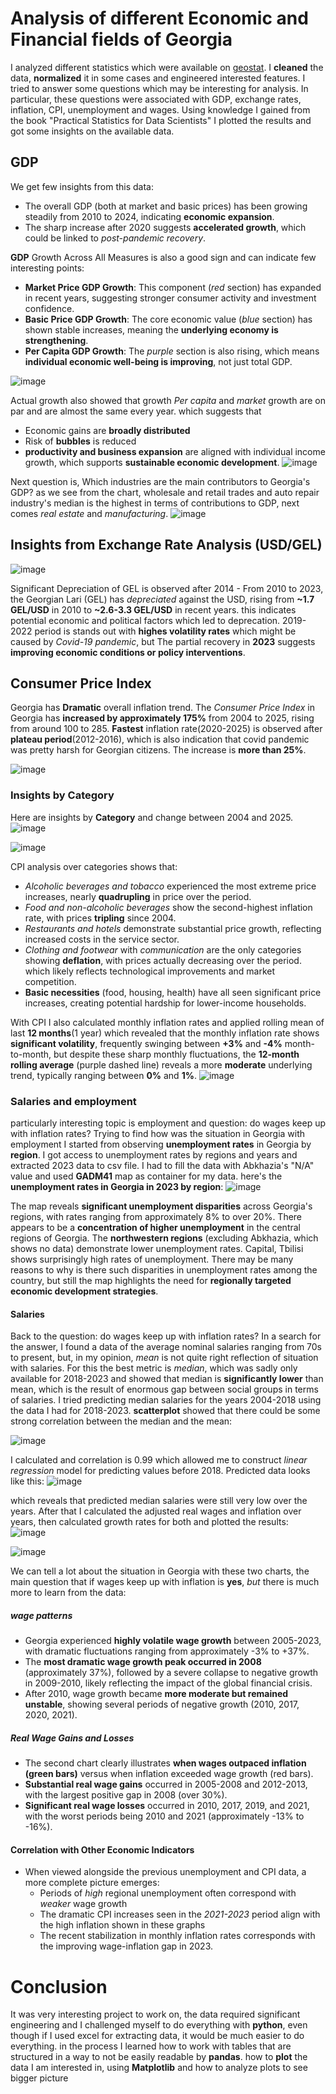 # Analysis of different Economic and Financial fields of Georgia
I analyzed different statistics which were available on [geostat](https://www.geostat.ge/en). I **cleaned** the data, **normalized** it in some cases and engineered interested features. I tried to answer some questions which may be interesting for analysis. In particular, these questions were associated with GDP, exchange rates, inflation, CPI, unemployment and wages.
Using knowledge I gained from the book "Practical Statistics for Data Scientists" I plotted the results and got some insights on the available data.

## GDP 
We get few insights from this data:
- The overall GDP (both at market and basic prices) has been growing steadily from 2010 to 2024, indicating **economic expansion**.
- The sharp increase after 2020 suggests **accelerated growth**, which could be linked to *post-pandemic recovery*.

**GDP** Growth Across All Measures is also a good sign and can indicate few interesting points:
- **Market Price GDP Growth**: This component (*red* section) has expanded in recent years, suggesting stronger consumer activity and investment confidence.
- **Basic Price GDP Growth**: The core economic value (*blue* section) has shown stable increases, meaning the **underlying economy is strengthening**.
- **Per Capita GDP Growth**: The *purple* section is also rising, which means **individual economic well-being is improving**, not just total GDP.

![image](https://github.com/user-attachments/assets/fe3315f2-e17a-475e-88ad-5303b6d447f4)


Actual growth also showed that growth *Per capita* and *market* growth are on par and are almost the same every year. which suggests that
- Economic gains are **broadly distributed**
- Risk of **bubbles** is reduced
- **productivity and business expansion** are aligned with individual income growth, which supports **sustainable economic development**.
![image](https://github.com/user-attachments/assets/b59f3b27-4851-46bb-9c2d-07dd1bc77293)


Next question is, Which industries are the main contributors to Georgia's GDP?
as we see from the chart, wholesale and retail trades and auto repair industry's median is the highest in terms of contributions to GDP, next comes *real estate* and *manufacturing*.
![image](https://github.com/user-attachments/assets/39c2e0d5-fa6c-45b6-801d-ea2107c1bafd)

## Insights from Exchange Rate Analysis (USD/GEL)

![image](https://github.com/user-attachments/assets/23fc38bd-b995-4931-afcd-ea49deeceb5c)


Significant Depreciation of GEL is observed after 2014 - From 2010 to 2023, the Georgian Lari (GEL) has *depreciated* against the USD, rising from **~1.7 GEL/USD** in 2010 to **~2.6-3.3 GEL/USD** in recent years. this indicates potential economic and political factors which led to deprecation. 
2019-2022 period is stands out with **highes volatility rates**  which might be caused by *Covid-19 pandemic*, but The partial recovery in **2023** suggests **improving economic conditions or policy interventions**.

## Consumer Price Index

Georgia has **Dramatic** overall inflation trend. The *Consumer Price Index* in Georgia has **increased by approximately 175%** from 2004 to 2025, rising from around 100 to 285.
**Fastest** inflation rate(2020-2025) is observed after **plateau period**(2012-2016), which is also indication that covid pandemic was pretty harsh for Georgian citizens. The increase is **more than 25%**.

![image](https://github.com/user-attachments/assets/ef27c386-bcb2-42cd-93e1-bf17115c980b)

### Insights by Category

Here are insights by **Category** and change between 2004 and 2025.
![image](https://github.com/user-attachments/assets/c35bb56a-7d3f-427e-81b1-6d87300b760c)

![image](https://github.com/user-attachments/assets/c799e89b-5446-4d22-83ab-32f69e3a4211)

CPI analysis over categories shows that:
- *Alcoholic beverages and tobacco* experienced the most extreme price increases, nearly **quadrupling** in price over the period.
- *Food and non-alcoholic beverages* show the second-highest inflation rate, with prices **tripling** since 2004. 
- *Restaurants and hotels* demonstrate substantial price growth, reflecting increased costs in the service sector.
- *Clothing and footwear* with *communication* are the only categories showing **deflation**, with prices actually decreasing over the period. which likely reflects technological improvements and market competition. 
- **Basic necessities** (food, housing, health) have all seen significant price increases, creating potential hardship for lower-income households.

With CPI I also calculated monthly inflation rates and applied rolling mean of last **12 months**(1 year) which revealed that the monthly inflation rate shows **significant volatility**, frequently swinging between **+3%** and **-4%** month-to-month, but despite these sharp monthly fluctuations, the **12-month rolling average** (purple dashed line) reveals a more **moderate** underlying trend, typically ranging between **0%** and **1%**.
![image](https://github.com/user-attachments/assets/065d10d4-c304-4133-94f8-47cf0dc79563)

### Salaries and employment

particularly interesting topic is employment and question: do wages keep up with inflation rates?
Trying to find how was the situation in Georgia with employment I started from observing **unemployment rates** in Georgia by **region**. I got access to unemployment rates by regions and years and extracted 2023 data to csv file. I had to fill the data with Abkhazia's "N/A" value and used **GADM41** map as container for my data. here's the **unemployment rates in Georgia in 2023 by region**: 
![image](https://github.com/user-attachments/assets/982c6005-17b3-4cad-88e0-46ba2281f968)

The map reveals **significant unemployment disparities** across Georgia's regions, with rates ranging from approximately 8% to over 20%. There appears to be a **concentration of higher unemployment** in the central regions of Georgia. The **northwestern regions** (excluding Abkhazia, which shows no data) demonstrate lower unemployment rates. Capital, Tbilisi shows surprisingly high rates of unemployment. There may be many reasons to why is there such disparities in unemployment rates among the country, but still the map highlights the need for **regionally targeted economic development strategies**. 

#### Salaries

Back to the question: do wages keep up with inflation rates?
In a search for the answer, I found a data of the average nominal salaries ranging from 70s to present, but, in my opinion, *mean* is not quite right reflection of situation with salaries.
For this the best metric is *median*, which was sadly only available for 2018-2023 and showed that median is **significantly lower** than mean, which is the result of enormous gap between social groups in terms of salaries. I tried predicting median salaries for the years 2004-2018 using the data I had for 2018-2023. **scatterplot** showed that there could be some strong correlation between the median and the mean:

![image](https://github.com/user-attachments/assets/7c1d0793-a786-4340-a99a-24f6ee28973b)

I calculated and correlation is 0.99 which allowed me to construct *linear regression* model for predicting values before 2018. Predicted data looks like this:
![image](https://github.com/user-attachments/assets/f4cac34e-56f7-4d82-b5ed-b131846913e7)


which reveals that predicted median salaries were still very low over the years.
After that I calculated the adjusted real wages and inflation over years, then calculated growth rates for both and plotted the results: 
![image](https://github.com/user-attachments/assets/d42c5042-9322-4eec-9ca4-984e9f394876)

![image](https://github.com/user-attachments/assets/b0c76c06-6f4d-408b-9d07-3010d5765a16)

We can tell a lot about the situation in Georgia with these two charts, the main question that if wages keep up with inflation is **yes**, *but* there is much more to learn from the data:
##### wage patterns

- Georgia experienced **highly volatile wage growth** between 2005-2023, with dramatic fluctuations ranging from approximately -3% to +37%.
- The **most dramatic wage growth peak occurred in 2008** (approximately 37%), followed by a severe collapse to negative growth in 2009-2010, likely reflecting the impact of the global financial crisis.
- After 2010, wage growth became **more moderate but remained unstable**, showing several periods of negative growth (2010, 2017, 2020, 2021).
##### Real Wage Gains and Losses
- The second chart clearly illustrates **when wages outpaced inflation (green bars)** versus when inflation exceeded wage growth (red bars).
- **Substantial real wage gains** occurred in 2005-2008 and 2012-2013, with the largest positive gap in 2008 (over 30%).
- **Significant real wage losses** occurred in 2010, 2017, 2019, and 2021, with the worst periods being 2010 and 2021 (approximately -13% to -16%).

#### **Correlation with Other Economic Indicators**

- When viewed alongside the previous unemployment and CPI data, a more complete picture emerges:
    - Periods of *high* regional unemployment often correspond with *weaker* wage growth
    - The dramatic CPI increases seen in the *2021-2023* period align with the high inflation shown in these graphs
    - The recent stabilization in monthly inflation rates corresponds with the improving wage-inflation gap in 2023.

# Conclusion
It was very interesting project to work on, the data required significant engineering and I challenged myself to do everything with **python**, even though if I used excel for extracting data, it would be much easier to do everything. in the process I learned how to work with tables that are structured in a way to not be easily readable by **pandas**. how to **plot** the data I am interested in, using **Matplotlib** and how to analyze plots to see bigger picture
